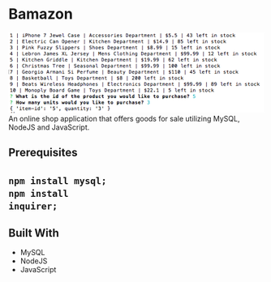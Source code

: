 # Bamazon
<img src="https://github.com/trenette12/Bamazon/blob/master/Screen%20Shot%202017-05-02%20at%206.49.45%20PM.png">
An online shop application that offers goods for sale utilizing MySQL, NodeJS and JavaScript.

<h2>Prerequisites<h2>

<code>npm install mysql;</code><br><code>npm install inquirer;</code>

<h2>Built With</h2>
<ul>
<li>MySQL</li>
<li>NodeJS</li>
<li>JavaScript</li>
</ul>

